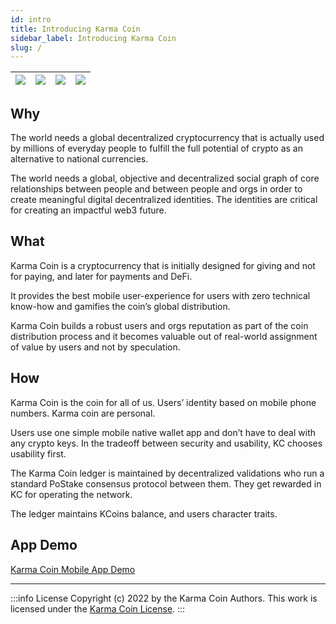 ```yaml
---
id: intro
title: Introducing Karma Coin
sidebar_label: Introducing Karma Coin
slug: /
---
```


| ![](/main.png)   	 | ![](/appreciate.png)	 | ![](/send.png)	 | ![](/appreciation.png) |
|--------------------|-----------------------|-----------------|------------------------|

## Why

The world needs a global decentralized cryptocurrency that is actually used by millions of everyday people to fulfill the full potential of crypto as an alternative to national currencies.

The world needs a global, objective and decentralized social graph of core relationships between people and between people and orgs in order to create meaningful digital decentralized identities. The identities are critical for creating an impactful web3 future.

## What

Karma Coin is a cryptocurrency that is initially designed for giving and not for paying, and later for payments and DeFi.

It provides the best mobile user-experience for users with zero technical know-how and gamifies the coin’s global distribution.

Karma Coin builds a robust users and orgs reputation as part of the coin distribution process and it becomes valuable out of real-world assignment of value by users and not by speculation.

## How
Karma Coin is the coin for all of us.
Users’ identity based on mobile phone numbers. Karma coin are personal.  
 
Users use one simple mobile native wallet app and don’t have to deal with any crypto keys. In the tradeoff between security and usability, KC chooses usability first.

The Karma Coin ledger is maintained by decentralized validations who run a standard PoStake consensus protocol between them. They get rewarded in KC for operating the network. 

The ledger maintains KCoins balance, and users character traits. 

## App Demo

[Karma Coin Mobile App Demo](https://www.figma.com/proto/XU3xigkjjA0m9qEkkulmWm/Karma%20Coin?page-id=0%3A1&node-id=552%3A686&viewport=-575%2C-2195%2C0.49&scaling=scale-down&starting-point-node-id=552%3A686&hide-ui=1)

---
:::info License
Copyright (c) 2022 by the Karma Coin Authors. This work is licensed under the [Karma Coin License](/docs/license).
:::